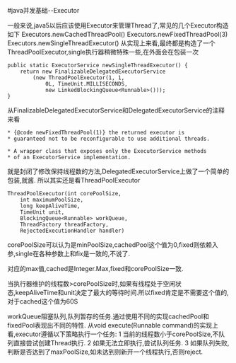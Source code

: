#java并发基础--Executor

一般来说,java5以后应该使用Executor来管理Thread了,常见的几个Executor构造如下
Executors.newCachedThreadPool()
Executors.newFixedThreadPool(3)
Executors.newSingleThreadExecutor()
从实现上来看,最终都是构造了一个ThreadPoolExecutor,single执行器稍微特殊一些,在外面会在包装一次

    public static ExecutorService newSingleThreadExecutor() {
        return new FinalizableDelegatedExecutorService
            (new ThreadPoolExecutor(1, 1,
                0L, TimeUnit.MILLISECONDS,
                new LinkedBlockingQueue<Runnable>()));
    }
从FinalizableDelegatedExecutorService和DelegatedExecutorService的注释来看
    
    * {@code newFixedThreadPool(1)} the returned executor is
    * guaranteed not to be reconfigurable to use additional threads.
      
    * A wrapper class that exposes only the ExecutorService methods
    * of an ExecutorService implementation.
就是封闭了修改保持线程数的方法,DelegatedExecutorService上做了一个简单的包装,就酱.
所以其实还是看ThreadPoolExecutor

    ThreadPoolExecutor(int corePoolSize,
        int maximumPoolSize,
        long keepAliveTime,
        TimeUnit unit,
        BlockingQueue<Runnable> workQueue,
        ThreadFactory threadFactory,
        RejectedExecutionHandler handler)
        
corePoolSize可以认为是minPoolSize,cachedPool这个值为0,fixed则依赖入参,single在各种参数上和fix是一致的,不说了.

对应的max值,cached是Integer.Max,fixed和corePoolSize一致.

当执行器维护的线程数>corePoolSize时,如果有线程处于空闲状态,keepAliveTime和unit决定了最大的等待时间.所以fixed肯定是不需要这个值的,对于cached这个值为60S

workQueue阻塞队列,队列暂存的任务.通过使用不同的实现cachedPool和fixedPool表现出不同的特性.
从void execute(Runnable command)的实现上看,executor遵循以下策略执行一个任务:
1 当前的线程数小于corePoolSize,不队列直接尝试创建Thread执行.
2 如果无法立即执行,尝试队列任务.
3 如果队列失败,判断是否达到了maxPoolSize,如未达到则新开一个线程执行,否则reject.


